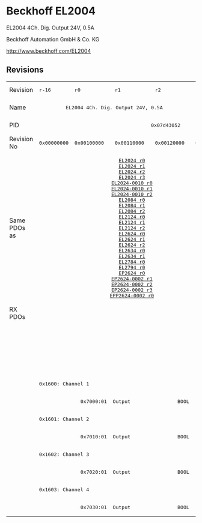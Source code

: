 # Beckhoff EL2004

EL2004 4Ch. Dig. Output 24V, 0.5A

Beckhoff Automation GmbH & Co. KG

http://www.beckhoff.com/EL2004

## Revisions
<table>
<tr >
<td>Revision</td>
<td><pre>r-16</pre></td>
<td><pre>r0</pre></td>
<td><pre>r1</pre></td>
<td><pre>r2</pre></td>
<td><pre>r9979</pre></td>
</tr>
<tr >
<td>Name</td>
<td colspan=4 align="center"><pre>EL2004 4Ch. Dig. Output 24V, 0.5A</pre></td>
<td><pre>EL2004 4Ch. Dig. Output 24V, 0,5A</pre></td>
</tr>
<tr >
<td>PID</td>
<td colspan=5 align="center"><pre>0x07d43052</pre></td>
</tr>
<tr >
<td>Revision No</td>
<td><pre>0x00000000</pre></td>
<td><pre>0x00100000</pre></td>
<td><pre>0x00110000</pre></td>
<td><pre>0x00120000</pre></td>
<td><pre>0x270b0000</pre></td>
</tr>
<tr >
<td>Same PDOs as</td>
<td><pre></pre></td>
<td colspan=3 align="center"><pre><a href="EL2024">EL2024 r0</a><br/><a href="EL2024">EL2024 r1</a><br/><a href="EL2024">EL2024 r2</a><br/><a href="EL2024">EL2024 r3</a><br/><a href="EL2024-0010">EL2024-0010 r0</a><br/><a href="EL2024-0010">EL2024-0010 r1</a><br/><a href="EL2024-0010">EL2024-0010 r2</a><br/><a href="EL2084">EL2084 r0</a><br/><a href="EL2084">EL2084 r1</a><br/><a href="EL2084">EL2084 r2</a><br/><a href="EL2124">EL2124 r0</a><br/><a href="EL2124">EL2124 r1</a><br/><a href="EL2124">EL2124 r2</a><br/><a href="EL2624">EL2624 r0</a><br/><a href="EL2624">EL2624 r1</a><br/><a href="EL2624">EL2624 r2</a><br/><a href="EL2634">EL2634 r0</a><br/><a href="EL2634">EL2634 r1</a><br/><a href="EL2784">EL2784 r0</a><br/><a href="EL2794">EL2794 r0</a><br/><a href="EP2624">EP2624 r0</a><br/><a href="EP2624-0002">EP2624-0002 r1</a><br/><a href="EP2624-0002">EP2624-0002 r2</a><br/><a href="EP2624-0002">EP2624-0002 r3</a><br/><a href="EPP2624-0002">EPP2624-0002 r0</a></pre></td>
<td><pre></pre></td>
</tr>
<tr class="rxpdo pdosection">
<td rowspan=12 valign=top>RX PDOs</td>
<td colspan=4 align="left"></td>
<td><pre>: </pre></td>
<td></td>
</tr>
<tr class="rxpdo pdosection">
<td colspan=4 align="left"></td>
<td><pre>: </pre></td>
</tr>
<tr class="rxpdo pdosection">
<td colspan=4 align="left"></td>
<td><pre>: </pre></td>
</tr>
<tr class="rxpdo pdosection">
<td colspan=4 align="left"></td>
<td><pre>: </pre></td>
</tr>
<tr class="rxpdo pdosection">
<td colspan=4 align="left"><pre>0x1600: Channel 1</pre></td>
<td></td>
</tr>
<tr class="rxpdo">
<td></td>
<td colspan=3 align="left"><pre>  0x7000:01  Output                BOOL</pre></td>
<td></td>
</tr>
<tr class="rxpdo pdosection">
<td colspan=4 align="left"><pre>0x1601: Channel 2</pre></td>
<td></td>
</tr>
<tr class="rxpdo">
<td></td>
<td colspan=3 align="left"><pre>  0x7010:01  Output                BOOL</pre></td>
<td></td>
</tr>
<tr class="rxpdo pdosection">
<td colspan=4 align="left"><pre>0x1602: Channel 3</pre></td>
<td></td>
</tr>
<tr class="rxpdo">
<td></td>
<td colspan=3 align="left"><pre>  0x7020:01  Output                BOOL</pre></td>
<td></td>
</tr>
<tr class="rxpdo pdosection">
<td colspan=4 align="left"><pre>0x1603: Channel 4</pre></td>
<td></td>
</tr>
<tr class="rxpdo">
<td></td>
<td colspan=3 align="left"><pre>  0x7030:01  Output                BOOL</pre></td>
<td></td>
</tr>
</table>
